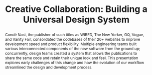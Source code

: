 ---
title: "Creative Collaboration: Building a Universal Design System"
speaker: Julie Busch
event: CascadiaJS 2018
tags: ["Design System"]
abstract: "Condé Nast, the publisher of such titles as WIRED, The New Yorker, GQ, Vogue, and Vanity Fair, consolidated the codebases of their 20+ websites to improve development speed and product flexibility. Multiple engineering teams built various interconnected components of the new software from the ground up; concurrently, design teams created a system that allows the publications to share the same code and retain their unique look and feel. This presentation explores early challenges of this change and how the evolution of our workflow streamlined the design and development process."
ytID: Yz6Jxdf9PH8
layout: talk
---